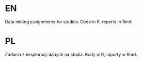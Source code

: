 # EN
Data mining assignments for studies. Code in R, reports in Rmd.

# PL
Zadania z eksploracji danych na studia. Kody w R, raporty w Rmd.
